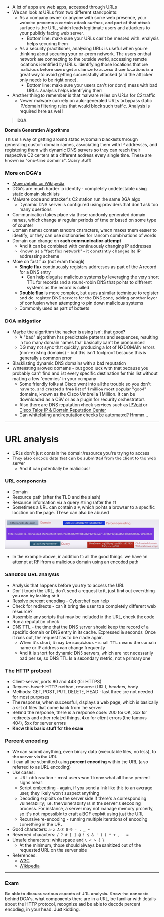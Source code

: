 - A lot of apps are web apps, accessed through URLs
- We can look at URLs from two different standpoints:
	- As a company owner or anyone with some web presence, your website presents a certain attack surface, and part of that attack surface is the URL, which leads legitimate users and attackers to your publicly facing web server.
		- Bottom line: make sure your URLs can't be messed with. Analysis helps securing them
	- As a security practitioner, analysing URLs is useful when you're thinking about securing your on-prem network. The users on that network are connecting to the outside world, accessing remote locations identified by URLs. Identifying those locations that are malicious before users get a chance to access those locations is a great way to avoid getting successfully attacked (and the attacker only needs to be right once). 
		- Bottom line: make sure your users can't (or don't) mess with bad URLs. Analysis helps identifying them
- Another thing to remember is that malware relies on URLs for C2 traffic
	- Newer malware can rely on auto-generated URLs to bypass static IP/domain filtering rules that would block such traffic. Analysis is required here as well!

>**DGA**

**Domain Generation Algorithms**

This is a way of getting around static IP/domain blacklists through generating custom domain names, associating them with IP addresses, and registering them with dynamic DNS servers so they can reach their respective C2 centers at a different address every single time. These are known as "one-time domains". Scary stuff!

### More on DGA's

- [More details on Wikipedia](https://en.wikipedia.org/wiki/Domain_generation_algorithm)
- DGA's are much harder to identify - completely undetectable using static domain blacklists
- Malware code and attacker's C2 station run the same DGA algo
	- Dynamic DNS server is configured using providers that don't ask too many questions
- Communication takes place via these randomly generated domain names, which change at regular periods of time or based on some type of counter
- Domain names contain random characters, which makes them easier to identify, or they can use dictionaries for random combinations of words
- Domain can change on **each communication attempt**
	- And it can be combined with continuously changing IP addresses
	- Known as a "fast flux network" - it constantly changes its IP addressing scheme
- More on fast flux (not exam though)
	- **Single flux** continuously registers addresses as part of the A record for a DNS entry
		- Can help disguise malicious systems by leveraging the very short TTL for records and a round-robin DNS that points to different systems as the record is called
	- **Double flux** is more complex, but uses a similar technique to register and de-register DNS servers for the DNS zone, adding another layer of confusion when attempting to pin down malicious systems
	- Commonly used as part of botnets

### DGA mitigation

- Maybe the algorithm the hacker is using isn't that good? 
	- A "bad" algorithm has predictable patterns and sequences, resulting in too many domain names that basically can't be pronounced
	- DG may not sync that quickly, producing a lot of NXDOMAIN errors (non-existing domains) - but this isn't foolproof because this is generally a common error
- Blacklisting dynamic DNS domains with a bad reputation
- Whitelisting allowed domains - but good luck with that because you probably can't find and list every specific destination for this list without making a few "enemies" in your company
	- Some friendly folks at Cisco went into all the trouble so you don't have to, and created a free list of 1 million most popular "good" domains, known as the Cisco Umbrella 1 Million. It can be downloaded as a CSV or as a plugin for security orchestrators
	- Also there are DNS reputation check services such as [IPVoid](https://www.ipvoid.com/dns-reputation/) or [Cisco Talos IP & Domain Reputation Center](https://talosintelligence.com/reputation_center/)
	- Can whitelisting and reputation checks be automated? Hmmm...

---

# URL analysis

- URLs don't just contain the domain/resource you're trying to access
- They also encode data that can be submitted from the client to the web server
	- And it can potentially be malicious!

### URL components

- Domain
- Resource path (after the TLD and the slash)
- Resource information via a query string (after the `?`)
- Sometimes a URL can contain a `#`, which points a browser to a specific location on the page. These can also be abused

![url-components-1.png](img/url-components-1.png)

- In the example above, in addition to all the good things, we have an attempt at RFI from a malicious domain using an encoded path

### Sandbox URL analysis

- Analysis that happens before you try to access the URL
- Don't touch the URL, don't send a request to it, just find out everything you can by looking at it
- Resolve percent encoding - Cyberchef can help
- Check for redirects - can it bring the user to a completely different web resource?
- Assemble any scripts that may be included in the URL, check the code
- Run a reputation check
- DNS TTL - the time that the DNS server should keep the record of a specific domain or DNS entry in its cache. Expressed in seconds. Once it runs out, the request has to be made again. 
	- When it's short, it may be suspicious - small TTL means the domain name or IP address can change frequently
	- And it is short for dynamic DNS servers, which are not necessarily bad per se, so DNS TTL Is a secondary metric, not a primary one

### The HTTP protocol

- Client-server, ports 80 and 443 (for HTTPS)
- Request-based: HTTP method, resource (URL), headers, body
- Methods: GET, POST, PUT, DELETE, HEAD - last three are not needed for most purposes
- The response, when successful, displays a web page, which is basically a set of files that come back from the server
- Behind the response, there is a response code: 200 for OK, 3xx for redirects and other related things, 4xx for client errors (the famous 404), 5xx for server errors
- **Know this basic stuff for the exam**

### Percent encoding

- We can submit anything, even binary data (executable files, no less), to the server via the URL
- It can all be submitted using **percent encoding** within the URL (also referred to as URL encoding)
- Use cases:
	- URL obfuscation - most users won't know what all those percent signs mean
	- Script embedding - again, if you send a link like this to an average user, they likely won't suspect anything
	- Decoding exploits on the server side if there's a corresponding vulnerability; i.e. the vulnerability is in the server's decoding process. For instance, a server may not manage memory properly, so it's not impossible to craft a BOF exploit using just the URL
	- Recursive re-encoding - running multiple iterations of encoding something in the URL
- Good characters: `a-z A-Z 0-9 - . _ ~`
- Reserved characters: `/ ? # [ ] @ ! $ & ' ( ) * + , ; =`
- Unsafe characters: whitespace and `\ < > { }`
	- At the minimum, those should always be sanitized out of the requested URL on the server side
- References:
	- [W3C](https://www.w3schools.com/tags/ref_urlencode.asp)
	- [Wikipedia](https://en.wikipedia.org/wiki/URL_encoding)

---

### Exam

Be able to discuss various aspects of URL analysis. Know the concepts behind DGA's, what components there are in a URL, be familiar with details about the HTTP protocol, recognize and be able to decode percent encoding, in your head. Just kidding.